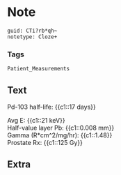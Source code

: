 # Note
```
guid: CTi?rb*qh~
notetype: Cloze+
```

### Tags
```
Patient_Measurements
```

## Text
Pd-103 half-life: {{c1::17 days}}<div>         Avg E: {{c1::21 keV}}</div><div>         Half-value layer Pb: {{c1::0.008 mm}}</div><div>         Gamma (R*cm^2/mg/hr): {{c1::1.48}}</div><div>         Prostate Rx: {{c1::125 Gy}}</div>

## Extra

